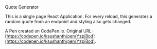 Quote Generator

This is a single page React Application. For every reload, this generates a random quote from an endpoint and styling also gets changed.

A Pen created on CodePen.io. Original URL: [https://codepen.io/ksushanth/pen/YzpjBod](https://codepen.io/ksushanth/pen/YzpjBod).


